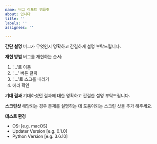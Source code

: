 ```yaml
---
name: 버그 리포트 템플릿
about: 입니다
title: ''
labels: ''
assignees: ''

---
```


**간단 설명**
버그가 무엇인지 명확하고 간결하게 설명 부탁드립니다.

**재현 방법**
버그를 재현하는 순서:
1. '...'로 이동
2. '....' 버튼 클릭
3. '....'로 스크롤 내리기
4. 에러 확인

**기대 결과**
기대하셨던 결과에 대한 명확하고 간결한 설명 부탁드립니다.

**스크린샷**
해당되는 경우 문제를 설명하는 데 도움이되는 스크린 샷을 추가 해주세요.

**테스트 환경**
- OS: [e.g. macOS]
- Updater Version [e.g. 0.1.0]
- Python Version [e.g. 3.6.10]


